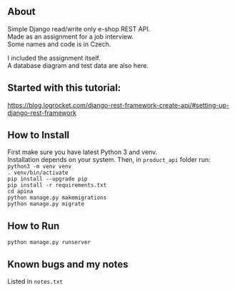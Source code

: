 ## About
Simple Django read/write only e-shop REST API.\
Made as an assignment for a job interview.\
Some names and code is in Czech.

I included the assignment itself.\
A database diagram and test data are also here.

## Started with this tutorial:
https://blog.logrocket.com/django-rest-framework-create-api/#setting-up-django-rest-framework

## How to Install
First make sure you have latest Python 3 and venv.\
Installation depends on your system. 
Then, in `product_api` folder run:\
`python3 -m venv venv`\
`. venv/bin/activate`\
`pip install --upgrade pip`\
`pip install -r requirements.txt`\
`cd apina`\
`python manage.py makemigrations`\
`python manage.py migrate`

## How to Run
`python manage.py runserver`

## Known bugs and my notes
Listed in `notes.txt`
